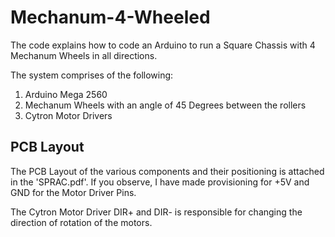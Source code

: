 # Mechanum-4-Wheeled
The code explains how to code an Arduino to run a Square Chassis with 4 Mechanum Wheels in all directions.

The system comprises of the following:

  1) Arduino Mega 2560
  2) Mechanum Wheels with an angle of 45 Degrees between the rollers
  3) Cytron Motor Drivers

## PCB Layout

The PCB Layout of the various components and their positioning is attached in the 'SPRAC.pdf'. If you observe, I have made provisioning for +5V and GND for the Motor Driver Pins. 

The Cytron Motor Driver DIR+ and DIR- is responsible for changing the direction of rotation of the motors.
